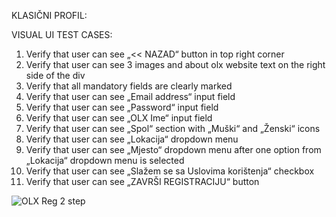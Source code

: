 KLASIČNI PROFIL:

VISUAL UI TEST CASES:

1.	Verify that user can see „<< NAZAD“ button in top right corner 
2.	Verify that user can see 3 images and about olx website text on the right side of the div
3.	Verify that all mandatory fields are clearly marked 
4.	Verify that user can see „Email address“ input field
5.	 Verify that user can see  „Password“ input field
6.	Verify that user can see „OLX Ime“ input field
7.	Verify that user can see „Spol“ section with „Muški“ and „Ženski“ icons
8.	Verify that user can see „Lokacija“ dropdown menu
9.	Verify that user can see „Mjesto“ dropdown menu after one option from „Lokacija“ dropdown menu is selected
10.	Verify that user can see „Slažem se sa Uslovima korištenja“ checkbox 
11.	Verify that user can see „ZAVRŠI REGISTRACIJU“ button 

![OLX Reg 2 step](https://user-images.githubusercontent.com/121490682/220728997-b8d44e2d-b8ac-4f43-b40a-85df85edbd37.jpg)
